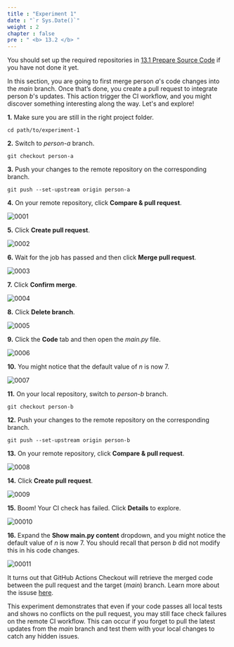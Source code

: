 ```yaml
---
title : "Experiment 1"
date : "`r Sys.Date()`"
weight : 2
chapter : false
pre : " <b> 13.2 </b> "
---
```


You should set up the required repositories in [13.1 Prepare Source Code](13-experiments-with-gitHub-actions-merge-group/1-prepare-source-code) if you have not done it yet. 

In this section, you are going to first merge person *a*'s code changes into the *main* branch. Once that’s done, you create a pull request to integrate person *b*'s updates. This action trigger the CI workflow, and you might discover something interesting along the way. Let's and explore!

**1.** Make sure you are still in the right project folder.

```git
cd path/to/experiment-1
```

**2.** Switch to *person-a* branch.

```git
git checkout person-a
```

**3.** Push your changes to the remote repository on the corresponding branch.

```git
git push --set-upstream origin person-a
```

**4.** On your remote repository, click **Compare & pull request**.

![0001](/images/13/2/0001.svg?featherlight=false&width=100pc)

**5.** Click **Create pull request**.

![0002](/images/13/2/0002.svg?featherlight=false&width=100pc)

**6.** Wait for the job has passed and then click **Merge pull request**.

![0003](/images/13/2/0003.svg?featherlight=false&width=100pc)

**7.** Click **Confirm merge**.

![0004](/images/13/2/0004.svg?featherlight=false&width=100pc)

**8.** Click **Delete branch**.

![0005](/images/13/2/0005.svg?featherlight=false&width=100pc)

**9.** Click the **Code** tab and then open the *main.py* file.

![0006](/images/13/2/0006.svg?featherlight=false&width=100pc)

**10.** You might notice that the default value of *n* is now 7.

![0007](/images/13/2/0007.svg?featherlight=false&width=100pc)

**11.** On your local repository, switch to *person-b* branch.

```git
git checkout person-b
```

**12.** Push your changes to the remote repository on the corresponding branch.

```git
git push --set-upstream origin person-b
```

**13.** On your remote repository, click **Compare & pull request**.

![0008](/images/13/2/0008.svg?featherlight=false&width=100pc)

**14.** Click **Create pull request**.

![0009](/images/13/2/0009.svg?featherlight=false&width=100pc)

**15.** Boom! Your CI check has failed. Click **Details** to explore.

![00010](/images/13/2/00010.svg?featherlight=false&width=100pc)

**16.** Expand the **Show main.py content** dropdown, and you might notice the default value of *n* is now 7. You should recall that person *b* did not modify this in his code changes.

![00011](/images/13/2/00011.svg?featherlight=false&width=100pc)

It turns out that GitHub Actions Checkout will retrieve the merged code between the pull request and the target (*main*) branch. Learn more about the issuse [here](https://github.com/actions/checkout/issues/881).

This experiment demonstrates that even if your code passes all local tests and shows no conflicts on the pull request, you may still face check failures on the remote CI workflow. This can occur if you forget to pull the latest updates from the *main* branch and test them with your local changes to catch any hidden issues.